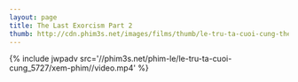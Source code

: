 ```yaml
---
layout: page
title: The Last Exorcism Part 2
thumb: http://cdn.phim3s.net/images/films/thumb/le-tru-ta-cuoi-cung-the-last-exorcism-part-2-2013.jpg
---
```

{% include jwpadv src='//phim3s.net/phim-le/le-tru-ta-cuoi-cung_5727/xem-phim//video.mp4' %}